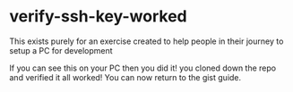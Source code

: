 # verify-ssh-key-worked
This exists purely for an exercise created to help people in their journey to setup a PC for development

If you can see this on your PC then you did it! you cloned down the repo and verified it all worked!
You can now return to the gist guide.